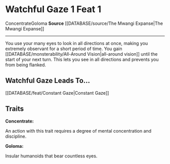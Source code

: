 ﻿---
actions: '[one-action]'
cost: null
element: null
feat: Watchful Gaze
frequency: null
heighten_level: null
id: '2809'
level: '1'
name: Watchful Gaze
prerequisite: null
rarity: Common
requirement: null
rus_type_level: null
school: null
source: '[[DATABASE/source/The Mwangi Expanse|The Mwangi Expanse]]'
subcategory: null
trait:
- '[[DATABASE/trait/Concentrate|Concentrate]]'
- '[[DATABASE/trait/Goloma|Goloma]]'
trigger: null
type: Feat

---
# Watchful Gaze <span class="action-icon">1</span> <span class="item-type">Feat 1</span>

<span class="item-trait">Concentrate</span><span class="item-trait">Goloma</span>
**Source** [[DATABASE/source/The Mwangi Expanse|The Mwangi Expanse]]

---
You use your many eyes to look in all directions at once, making you extremely observant for a short period of time. You gain [[DATABASE/monsterability/All-Around Vision|all-around vision]] until the start of your next turn. This lets you see in all directions and prevents you from being flanked.

## Watchful Gaze Leads To...

[[DATABASE/feat/Constant Gaze|Constant Gaze]]

## Traits

**Concentrate:**

An action with this trait requires a degree of mental concentration and discipline.

**Goloma:**

Insular humanoids that bear countless eyes.